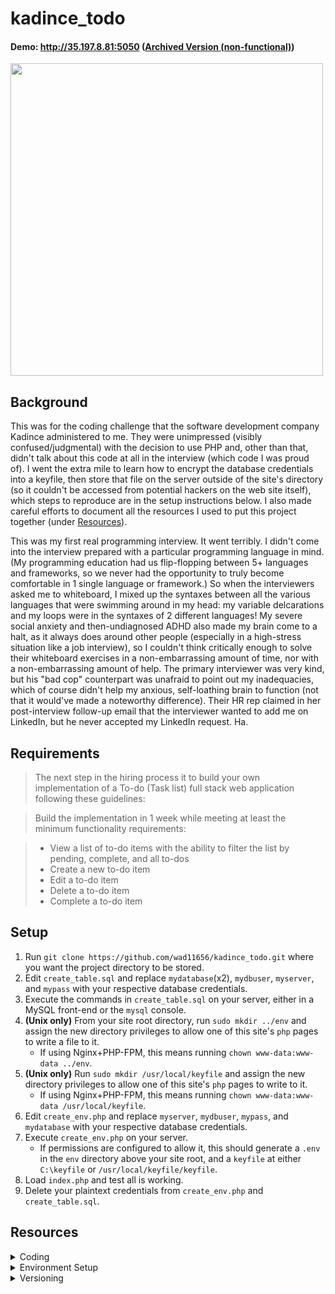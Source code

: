 # kadince_todo
#### Demo: http://35.197.8.81:5050 ([Archived Version (non-functional)](https://web.archive.org/web/20220904093843/http://35.197.8.81:5050/))

<img src="https://raw.githubusercontent.com/wad11656/kadince_todo/main/Demo.gif" width="500"/>

## Background
This was for the coding challenge that the software development company Kadince administered to me. They were unimpressed (visibly confused/judgmental) with the decision to use PHP and, other than that, didn't talk about this code at all in the interview (which code I was proud of). I went the extra mile to learn how to encrypt the database credentials into a keyfile, then store that file on the server outside of the site's directory (so it couldn't be accessed from potential hackers on the web site itself), which steps to reproduce are in the setup instructions below. I also made careful efforts to document all the resources I used to put this project together (under [Resources](https://github.com/wad11656/kadince_todo/blob/main/README.md#resources)).

This was my first real programming interview. It went terribly. I didn't come into the interview prepared with a particular programming language in mind. (My programming education had us flip-flopping between 5+ languages and frameworks, so we never had the opportunity to truly become comfortable in 1 single language or framework.) So when the interviewers asked me to whiteboard, I mixed up the syntaxes between all the various languages that were swimming around in my head: my variable delcarations and my loops were in the syntaxes of 2 different languages! My severe social anxiety and then-undiagnosed ADHD also made my brain come to a halt, as it always does around other people (especially in a high-stress situation like a job interview), so I couldn't think critically enough to solve their whiteboard exercises in a non-embarrassing amount of time, nor with a non-embarrassing amount of help. The primary interviewer was very kind, but his "bad cop" counterpart was unafraid to point out my inadequacies, which of course didn't help my anxious, self-loathing brain to function (not that it would've made a noteworthy difference). Their HR rep claimed in her post-interview follow-up email that the interviewer wanted to add me on LinkedIn, but he never accepted my LinkedIn request. Ha.

## Requirements
> The next step in the hiring process it to build your own implementation of a To-do (Task list) full stack web application following these guidelines:

> Build the implementation in 1 week while meeting at least the minimum functionality requirements:

> - View a list of to-do items with the ability to filter the list by pending, complete, and all to-dos
> - Create a new to-do item
> - Edit a to-do item
> - Delete a to-do item
> - Complete a to-do item

## Setup

1. Run `git clone https://github.com/wad11656/kadince_todo.git` where you want the project directory to be stored.
2. Edit `create_table.sql` and replace `mydatabase`(x2), `mydbuser`, `myserver`, and `mypass` with your respective database credentials.
3. Execute the commands in `create_table.sql` on your server, either in a MySQL front-end or the `mysql` console.
4. **(Unix only)** From your site root directory, run `sudo mkdir ../env` and assign the new directory privileges to allow one of this site's `php` pages to write a file to it.
    - If using Nginx+PHP-FPM, this means running `chown www-data:www-data ../env`.
5. **(Unix only)** Run `sudo mkdir /usr/local/keyfile` and assign the new directory privileges to allow one of this site's `php` pages to write to it.
    - If using Nginx+PHP-FPM, this means running `chown www-data:www-data /usr/local/keyfile`.
6. Edit `create_env.php` and replace `myserver`, `mydbuser`, `mypass`, and `mydatabase` with your respective database credentials.
7. Execute `create_env.php` on your server.
    - If permissions are configured to allow it, this should generate a `.env` in the `env` directory above your site root, and a `keyfile` at either `C:\keyfile` or `/usr/local/keyfile/keyfile`.
8. Load `index.php` and test all is working.
9. Delete your plaintext credentials from `create_env.php` and `create_table.sql`.

## Resources

<details><summary>Coding</summary>

##### PHP + MySQL ToDo Tutorial:
[https://codewithawa.com/posts/to-do-list-application-using-php-and-mysql-database]()

##### PHP .env plugin (to store DB credentials):
[https://github.com/vlucas/phpdotenv]()

##### Encrypt/Decrypt .env contents:
[https://www.codementor.io/@ccornutt/keeping-credentials-secure-in-php-kvcbrk55z]()

##### Create MySQL tables via command line:
[https://www.tutorialspoint.com/mysql/mysql-create-tables.htm]()

##### Change tutorial's incorrect `font-style: Helvetica` to `font-family: Helvetica`:
[https://stackoverflow.com/questions/32515519/css-invalid-property-value]()

##### Fix `due_date` incorrectly saving into databasae as `1970-01-01` every time:
[https://stackoverflow.com/a/8984620/3511695]()

##### PHP+MySQL - Insert multiple records:
[https://www.w3schools.com/php/php_mysql_insert_multiple.asp]()

##### Create textbox placeholder text:
[https://stackoverflow.com/questions/108207/how-do-i-make-an-html-text-box-show-a-hint-when-empty]()

##### `mysqli_query` `try{}catch(){}` syntax:
[https://www.php.net/manual/en/mysqli-driver.report-mode.php]()

##### Update MySQL via JQuery+Ajax after datepicker `onchange`:
[https://stackoverflow.com/a/28684832/3511695]()

##### JQuery - Extract value from `input` tag:
[https://api.jquery.com/val/]()

##### Disable spellcheck underlines:
[https://www.tutorialrepublic.com/faq/how-to-disable-spell-checking-in-html-forms.php]()

##### Ternary if-else examples:
[https://stackoverflow.com/questions/28602388/ternary-operator-in-php-with-echo-value]()

##### Display MySQL errors (`mysqli_fetch_array() expects parameter 1 to be mysqli_result, boolean given in...`):
[https://stackoverflow.com/questions/15439919/mysqli-fetch-array-expects-parameter-1-to-be-mysqli-result-boolean-given-in]()

##### PHP - Sort table:
[https://codeshack.io/how-to-sort-table-columns-php-mysql/]()

##### When data's stored in `$_GET` vs `$_POST`:
[https://stackoverflow.com/a/42942572/3511695]()

##### Check if PHP `$_SESSION` is already set:
[https://stackoverflow.com/a/10093292/3511695]()

##### PHP - Concatenate strings:
[https://www.codecademy.com/forum_questions/54329217548c35920e0081b7]()

##### Get URL query string:
[https://stackoverflow.com/questions/6768793/get-the-full-url-in-php]()

##### Using prepared statements:
[https://stackoverflow.com/a/51015777/3511695]()

##### Set time zone on datepicker:
[https://stackoverflow.com/a/62542096/3511695]()

##### Word wrap in `<td>`:
[https://stackoverflow.com/a/50880544/3511695]()

##### Prevent line break at hyphen (for `creation_date`):
[https://stackoverflow.com/a/28928832/3511695]()

##### Button hover color transition:
[https://www.w3schools.com/howto/howto_css_transition_hover.asp]()

##### PHP - Put contents in local file:
[https://stackoverflow.com/questions/5440912/how-to-put-the-a-string-into-a-text-file-in-php]()

##### PHP - Detect OS:
[https://stackoverflow.com/a/57843610/3511695]()
</details>

<details><summary>Environment Setup</summary>

##### Install PHP for NginX:
[https://www.digitalocean.com/community/tutorials/how-to-install-linux-nginx-mysql-php-lemp-stack-ubuntu-18-04#]()

##### Enable PHP IDE in Visual Studio 2019:
[https://www.youtube.com/watch?v=uwPtcFowP94]()

##### Fix broken shell interactivity in PuTTY:
[https://stackoverflow.com/questions/14837248/arrow-keys-in-putty-returning-a-d-b-instead-of-moving-the-cursor]()

##### Copy contents between PuTTY and host:
[https://www.alphr.com/copy-paste-putty/]()

##### Switch MySQL Command Line from JS mode to SQL mode:
[https://stackoverflow.com/questions/50645402/mysql-syntaxerror-unexpected-identifier]()

##### PHP project directory in WampServer:
[http://androidcss.com/php/install-setup-php-mysql-windows/]()

##### "Composer" PHP package manager installation on Windows/Linux:
[https://getcomposer.org/doc/00-intro.md]()

##### Reminder to allow external HTTP requests to app in web host firewall settings:
[https://stackoverflow.com/a/19117653/3511695]()

##### Install JQuery:
[https://www.w3schools.com/jquery/jquery_get_started.asp]()

##### Run `.sql` script from bash:
[https://stackoverflow.com/questions/7616520/how-to-execute-a-sql-script-from-bash]()

##### Run `.sql` script from `mysql>`:
[https://stackoverflow.com/a/8940431/3511695]()
</details>

<details><summary>Versioning</summary>

##### Using GitHub CLI tool:
[https://www.youtube.com/watch?v=tm9gdHd9qmE]()

##### Github `master` branch has now officially switched to `main`:
[https://stackoverflow.com/a/67139639/3511695]()

##### Git Branching & Merging:
[https://git-scm.com/book/en/v2/Git-Branching-Basic-Branching-and-Merging]()
</details>
